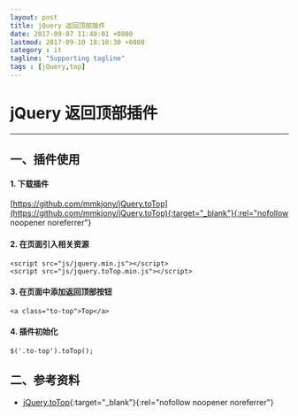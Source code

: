 ```yaml
---
layout: post
title: jQuery 返回顶部插件
date: 2017-09-07 11:40:01 +0800
lastmod: 2017-09-10 18:10:30 +0800
category : it
tagline: "Supporting tagline"
tags : [jQuery,top]
---
```

# jQuery 返回顶部插件
---
## 一、插件使用
#### 1. 下载插件  
[https://github.com/mmkjony/jQuery.toTop](https://github.com/mmkjony/jQuery.toTop){:target="_blank"}{:rel="nofollow noopener noreferrer"}
  
#### 2. 在页面引入相关资源  
```
<script src="js/jquery.min.js"></script>
<script src="js/jquery.toTop.min.js"></script>
```

#### 3. 在页面中添加返回顶部按钮  
```
<a class="to-top">Top</a>
```

#### 4. 插件初始化  
```
$('.to-top').toTop();
```
<!-- more -->

## 二、参考资料
- [jQuery.toTop](https://github.com/mmkjony/jQuery.toTop/blob/master/README.md){:target="_blank"}{:rel="nofollow noopener noreferrer"}  
